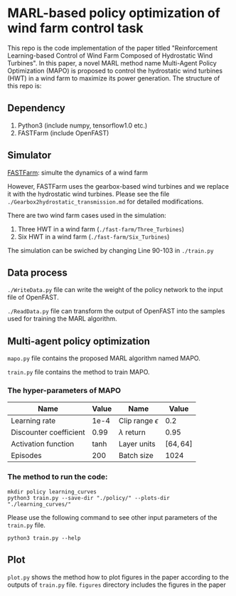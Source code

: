 # MARL-based policy optimization of wind farm control task

This repo is the code implementation of the paper titled "Reinforcement Learning-based Control of Wind Farm Composed of Hydrostatic Wind Turbines". In this paper, a novel MARL method name Multi-Agent Policy Optimization (MAPO) is proposed to control the hydrostatic wind turbines (HWT) in a wind farm to maximize its power generation. The structure of this repo is:

## Dependency

1. Python3  (include numpy, tensorflow1.0 etc.)
2. FASTFarm (include OpenFAST)

## Simulator

[FASTFarm](https://github.com/OpenFAST/openfast): simulte the dynamics of a wind farm

However, FASTFarm uses the gearbox-based wind turbines and we replace it with the hydrostatic wind turbines. Please see the file `./Gearbox2hydrostatic_transmission.md` for detailed modifications.

There are two wind farm cases used in the simulation:
1. Three HWT in a wind farm (`./fast-farm/Three_Turbines`)
2. Six HWT in a wind farm (`./fast-farm/Six_Turbines`)

The simulation can be swiched by changing Line 90-103 in `./train.py`

## Data process

`./WriteData.py` file can write the weight of the policy network to the input file of OpenFAST.

`./ReadData.py` file can transform the output of OpenFAST into the samples used for training the MARL algorithm.

## Multi-agent policy optimization

`mapo.py` file contains the proposed MARL algorithm named MAPO.

`train.py` file contains the method to train MAPO.

### The hyper-parameters of MAPO

| Name | Value | Name | Value |
| ---- | ---- | ---- | ---- |
| Learning rate | 1e-4 | Clip range $\epsilon$ | 0.2 |
| Discounter coefficient | 0.99 | $\lambda$ return | 0.95 |
| Activation function | tanh | Layer units | $[64, 64]$ |
| Episodes | 200 | Batch size | 1024  |

### The method to run the code:

```
mkdir policy learning_curves
python3 train.py --save-dir "./policy/" --plots-dir "./learning_curves/"
```

Please use the following command to see other input parameters of the `train.py` file.

```
python3 train.py --help
```

## Plot

`plot.py` shows the method how to plot figures in the paper according to the outputs of `train.py` file.
`figures` directory includes the figures in the paper

